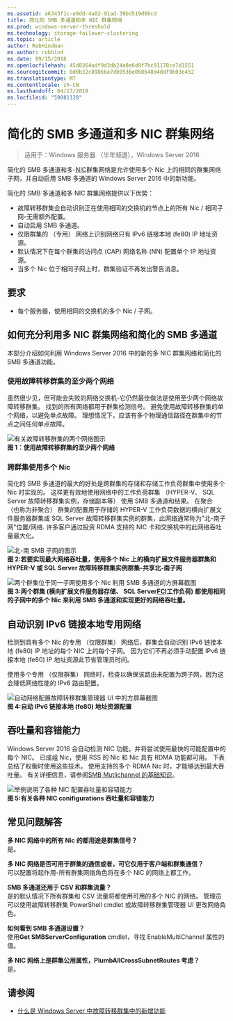 ```yaml
---
ms.assetid: a6343f1c-e9dd-4a02-91ad-39bd519d66cd
title: 简化的 SMB 多通道和多 NIC 群集网络
ms.prod: windows-server-threshold
ms.technology: storage-failover-clustering
ms.topic: article
author: RobHindman
ms.author: robhind
ms.date: 09/15/2016
ms.openlocfilehash: 45d8364adf9d3db24a8e6d8f7bc91178ce7d1551
ms.sourcegitcommit: 0d0b32c8986ba7db9536e0b8648d4ddf9b03e452
ms.translationtype: MT
ms.contentlocale: zh-CN
ms.lasthandoff: 04/17/2019
ms.locfileid: "59881128"
---
```

# <a name="simplified-smb-multichannel-and-multi-nic-cluster-networks"></a>简化的 SMB 多通道和多 NIC 群集网络

> 适用于：Windows 服务器 （半年频道），Windows Server 2016

简化的 SMB 多通道和多-<abbr title="网络接口卡">NIC</abbr>群集网络是允许使用多个 Nic 上的相同的群集网络子网，并自动启用 SMB 多通道的 Windows Server 2016 中的新功能。  

简化的 SMB 多通道和多 NIC 群集网络提供以下优势：  
- 故障转移群集会自动识别正在使用相同的交换机的节点上的所有 Nic / 相同子网-无需额外配置。  
- 自动启用 SMB 多通道。  
- 仅限群集的 （专用） 网络上识别网络只有 IPv6 链接本地 (fe80) IP 地址资源。  
- 默认情况下在每个群集的访问点 (CAP) 网络名称 (NN) 配置单个 IP 地址资源。  
- 当多个 Nic 位于相同子网上时，群集验证不再发出警告消息。  

## <a name="requirements"></a>要求  
-   每个服务器，使用相同的交换机的多个 Nic / 子网。  

## <a name="how-to-take-advantage-of-multi-nic-clusters-networks-and-simplified-smb-multichannel"></a>如何充分利用多 NIC 群集网络和简化的 SMB 多通道  
本部分介绍如何利用 Windows Server 2016 中的新的多 NIC 群集网络和简化的 SMB 多通道功能。  

### <a name="use-at-least-two-networks-for-failover-clustering"></a>使用故障转移群集的至少两个网络   
虽然很少见，但可能会失败的网络交换机-它仍然最佳做法是使用至少两个网络故障转移群集。 找到的所有网络都用于群集检测信号。 避免使用故障转移群集的单个网络，以避免单点故障。 理想情况下，应该有多个物理通信路径在群集中的节点之间任何单点故障。  

![有关故障转移群集的两个网络图示](media/Simplified-SMB-Multichannel-and-Multi-NIC-Cluster-Networks/Clustering_MulitNIC_Fig1.png)  
**图 1：使用故障转移群集的至少两个网络**  

### <a name="use-multiple-nics-across-clusters"></a>跨群集使用多个 Nic  

简化的 SMB 多通道的最大的好处是跨群集的存储和存储工作负荷群集中使用多个 Nic 时实现的。 这样更有效地使用网络中的工作负荷群集 （HYPER-V、 SQL Server 故障转移群集实例，存储副本等） 使用 SMB 多通道和结果。 在聚合 （也称为非聚合） 群集的配置用于存储的 HYPER-V 工作负荷数据的横向扩展文件服务器群集或 SQL Server 故障转移群集实例的群集，此网络通常称为"北-南子网"位置/网络. 许多客户通过投资 RDMA 支持的 NIC 卡和交换机中的此网络吞吐量最大化。  

![北-南 SMB 子网的图示](media/Simplified-SMB-Multichannel-and-Multi-NIC-Cluster-Networks/Clustering_MulitNIC_Fig2.png)  
**图 2:若要实现最大网络吞吐量，使用多个 Nic 上的横向扩展文件服务器群集和 HYPER-V 或 SQL Server 故障转移群集实例群集-共享北-南子网**  

![两个群集位于同一子网使用多个 Nic 利用 SMB 多通道的方屏幕截图](media/Simplified-SMB-Multichannel-and-Multi-NIC-Cluster-Networks/Clustering_MulitNIC_Fig3.png)  
**图 3:两个群集 (横向扩展文件服务器存储、 SQL Server<abbr title="故障转移群集实例">FCI</abbr>工作负荷) 都使用相同的子网中的多个 Nic 来利用 SMB 多通道和实现更好的网络吞吐量。** 

## <a name="automatic-recognition-of-ipv6-link-local-private-networks"></a>自动识别 IPv6 链接本地专用网络  
检测到具有多个 Nic 的专用 （仅限群集） 网络后，群集会自动识别 IPv6 链接本地 (fe80) IP 地址的每个 NIC 上的每个子网。 因为它们不再必须手动配置 IPv6 链接本地 (fe80) IP 地址资源此节省管理员时间。  

使用多个专用 （仅限群集） 网络时，检查以确保该路由未配置为跨子网，因为这会降低网络性能的 IPv6 路由配置。  

![自动网络配置故障转移群集管理器 UI 中的方屏幕截图](media/Simplified-SMB-Multichannel-and-Multi-NIC-Cluster-Networks/Clustering_MulitNIC_Fig4.png)  
**图 4:自动 IPv6 链接本地 (fe80) 地址资源配置**  

## <a name="throughput-and-fault-tolerance"></a>吞吐量和容错能力  
Windows Server 2016 会自动检测 NIC 功能，并将尝试使用最快的可能配置中的每个 NIC。 已成组 Nic，使用 RSS 的 Nic 和 Nic 具有 RDMA 功能都可用。 下表总结了权衡时使用这些技术。 使用支持的多个 RDMA Nic 时，才能够达到最大吞吐量。 有关详细信息，请参阅[SMB Mutlichannel 的基础知识](https://blogs.technet.microsoft.com/josebda/2012/06/28/the-basics-of-smb-multichannel-a-feature-of-windows-server-2012-and-smb-3-0/)。

![举例说明了各种 NIC 配置吞吐量和容错能力](media/Simplified-SMB-Multichannel-and-Multi-NIC-Cluster-Networks/Clustering_MulitNIC_Fig5.png)  
**图 5:有关各种 NIC conifigurations 吞吐量和容错能力**   

## <a name="frequently-asked-questions"></a>常见问题解答  
**多 NIC 网络中的所有 Nic 的都用途是群集信号？**  
    是。  

**多 NIC 网络是否可用于群集的通信或者，可它仅用于客户端和群集通信？**  
    可以配置将起作用-所有群集网络角色将在多个 NIC 的网络上都工作。  

**SMB 多通道还用于 CSV 和群集流量？**  
    是的默认情况下所有群集和 CSV 流量将都使用可用的多个 NIC 的网络。 管理员可以使用故障转移群集 PowerShell cmdlet 或故障转移群集管理器 UI 更改网络角色。  

**如何看到 SMB 多通道设置？**  
    使用**Get SMBServerConfiguration** cmdlet，寻找 EnableMultiChannel 属性的值。  

**多 NIC 网络上是群集公用属性，PlumbAllCrossSubnetRoutes 考虑？**  
     是。  

## <a name="see-also"></a>请参阅  
- [什么是 Windows Server 中故障转移群集中的新增功能](whats-new-in-failover-clustering.md)  
